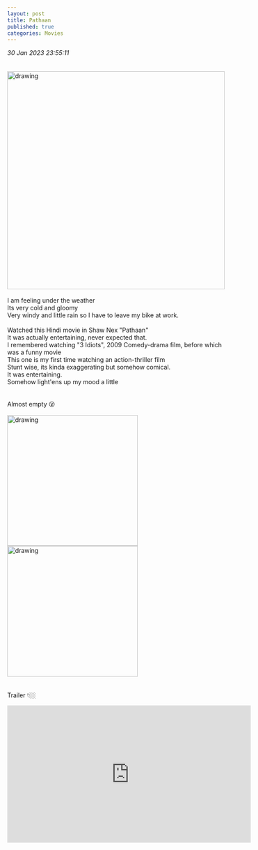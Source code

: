 ```yaml
---
layout: post
title: Pathaan
published: true
categories: Movies
---
```

_30 Jan 2023 23:55:11_
<br>
<br>
<br>
<img src="https://drive.google.com/uc?export=view&id=1zNULGdUpMt5lxHCOG1pdC_yyGeiovx36" alt="drawing" width="500"/>
<br>
<br>
I am feeling under the weather
<br>
Its very cold and gloomy
<br>
Very windy and little rain so I have to leave my bike at work.
<br>
<br>
Watched this Hindi movie in Shaw Nex "Pathaan"
<br>
It was actually entertaining, never expected that.
<br>
I remembered watching "3 Idiots", 2009 Comedy-drama film, before which was a funny movie
<br>
This one is my first time watching an action-thriller film
<br>
Stunt wise, its kinda exaggerating but somehow comical.
<br>
It was entertaining. 
<br>
Somehow light'ens up my mood a little
<br>
<br>
<br>
Almost empty 😮
<br>
<br>
<img src="https://drive.google.com/uc?export=view&id=1ImBcypN_i18J8OUFup1Xt3u7DYs9w00R" alt="drawing" width="300"/>
<img src="https://drive.google.com/uc?export=view&id=1Bdj3tnLSJDdoOLAPYOUAj8DycXcGhqWU" alt="drawing" width="300"/>
<br>
<br>
<br>
Trailer 👇🏼
<br>
<iframe width="560" height="315" src="https://www.youtube.com/embed/vqu4z34wENw" frameborder="0" allow="accelerometer; autoplay; encrypted-media; gyroscope; picture-in-picture" allowfullscreen></iframe>


